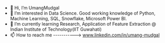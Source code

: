 - 👋 Hi, I’m UmangMudgal
- 👀 I’m interested in Data Science. Good working knowledge of Python, Machine Learning, SQL, Snowflake, Microsoft Power BI.
- 🌱 I’m currently learning Research, Application of Feature Extraction @ Indian Institute of Technology(IIT Guwahati)
- 📫 How to reach me -----------> www.linkedin.com/in/umang-mudgal

<!---
UmangMudgal/UmangMudgal is a ✨ special ✨ repository because its `README.md` (this file) appears on your GitHub profile.
You can click the Preview link to take a look at your changes.
--->
